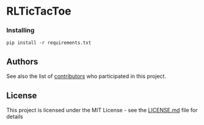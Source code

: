# RLTicTacToe

### Installing

```
pip install -r requirements.txt
```

## Authors

See also the list of [contributors](https://github.com/Ecodrin/RLTicTacToe/graphs/contributors) who participated in this project.

## License

This project is licensed under the MIT License - see the [LICENSE.md](LICENSE) file for details
